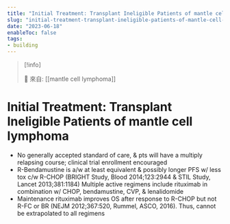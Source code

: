 ```yaml
---
title: "Initial Treatment: Transplant Ineligible Patients of mantle cell lymphoma"
slug: "initial-treatment-transplant-ineligible-patients-of-mantle-cell-lymphoma"
date: "2023-06-18"
enableToc: false
tags:
- building
---
```


> [!info]
>
> 🌱 來自: [[mantle cell lymphoma]]

# Initial Treatment: Transplant Ineligible Patients of mantle cell lymphoma

- No generally accepted standard of care, & pts will have a multiply relapsing course; clinical trial enrollment encouraged
- R-Bendamustine is a/w at least equivalent & possibly longer PFS w/ less tox c/w R-CHOP (BRIGHT Study, Blood 2014;123:2944 & STIL Study, Lancet 2013;381:1184)
Multiple active regimens include rituximab in combination w/ CHOP, bendamustine, CVP, & lenalidomide
- Maintenance rituximab improves OS after response to R-CHOP but not R-FC or BR (NEJM 2012;367:520, Rummel, ASCO, 2016). Thus, cannot be extrapolated to all regimens

